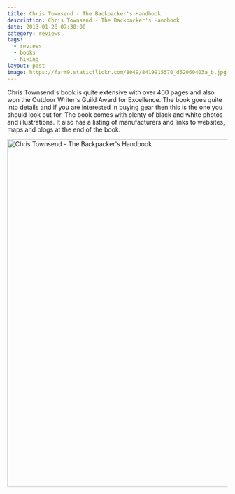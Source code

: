 ```yaml
---
title: Chris Townsend - The Backpacker's Handbook
description: Chris Townsend - The Backpacker's Handbook
date: 2013-01-28 07:30:00
category: reviews
tags:
  - reviews
  - books
  - hiking
layout: post
image: https://farm9.staticflickr.com/8049/8419915570_d52060403a_b.jpg
---
```

Chris Townsend's book is quite extensive with over 400 pages and also won the Outdoor Writer's Guild Award for Excellence. The book goes quite into details and if you are interested in buying gear then this is the one you should look out for. The book comes with plenty of black and white photos and illustrations. It also has a listing of manufacturers and links to websites, maps and blogs at the end of the book.

<a href="https://www.flickr.com/photos/90204224@N07/8419915570" title="Chris Townsend - The Backpacker's Handbook"><img src="https://farm9.staticflickr.com/8049/8419915570_d52060403a_b.jpg" width="1024" height="795" alt="Chris Townsend - The Backpacker's Handbook"></a>

<br>
<div id="amzn-assoc-ad-cc781bfd-577f-4efb-9da6-75cb9fc7d1c2"></div><script async src="//z-na.amazon-adsystem.com/widgets/onejs?MarketPlace=US&adInstanceId=cc781bfd-577f-4efb-9da6-75cb9fc7d1c2"></script>
<br>
